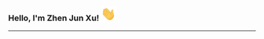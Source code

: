 ### Hello, I'm Zhen Jun Xu! <img src="https://raw.githubusercontent.com/arlenxuzj/arlenxuzj/master/assets/wave.gif" width="30px">

---

<!--START_SECTION:waka-->
<!--END_SECTION:waka-->
